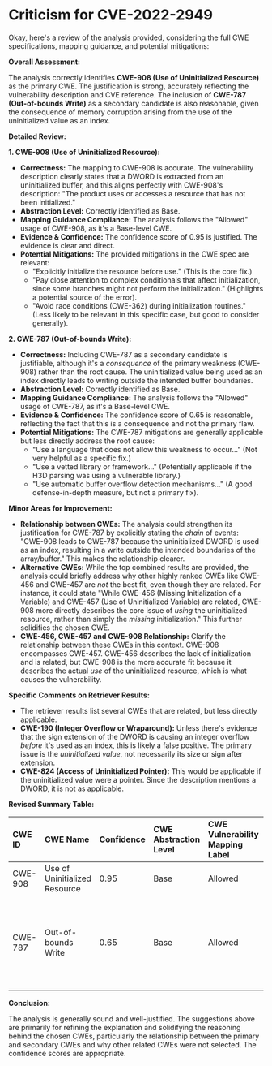 # Criticism for CVE-2022-2949

Okay, here's a review of the analysis provided, considering the full CWE specifications, mapping guidance, and potential mitigations:

**Overall Assessment:**

The analysis correctly identifies **CWE-908 (Use of Uninitialized Resource)** as the primary CWE.  The justification is strong, accurately reflecting the vulnerability description and CVE reference. The inclusion of **CWE-787 (Out-of-bounds Write)** as a secondary candidate is also reasonable, given the consequence of memory corruption arising from the use of the uninitialized value as an index.

**Detailed Review:**

**1. CWE-908 (Use of Uninitialized Resource):**

*   **Correctness:** The mapping to CWE-908 is accurate.  The vulnerability description clearly states that a DWORD is extracted from an uninitialized buffer, and this aligns perfectly with CWE-908's description:  "The product uses or accesses a resource that has not been initialized."
*   **Abstraction Level:** Correctly identified as Base.
*   **Mapping Guidance Compliance:** The analysis follows the "Allowed" usage of CWE-908, as it's a Base-level CWE.
*   **Evidence & Confidence:**  The confidence score of 0.95 is justified. The evidence is clear and direct.
*   **Potential Mitigations:** The provided mitigations in the CWE spec are relevant:
    *   "Explicitly initialize the resource before use."  (This is the core fix.)
    *   "Pay close attention to complex conditionals that affect initialization, since some branches might not perform the initialization." (Highlights a potential source of the error).
    *   "Avoid race conditions (CWE-362) during initialization routines." (Less likely to be relevant in this specific case, but good to consider generally).

**2. CWE-787 (Out-of-bounds Write):**

*   **Correctness:** Including CWE-787 as a secondary candidate is justifiable, although it's a *consequence* of the primary weakness (CWE-908) rather than the root cause. The uninitialized value being used as an index directly leads to writing outside the intended buffer boundaries.
*   **Abstraction Level:** Correctly identified as Base.
*   **Mapping Guidance Compliance:** The analysis follows the "Allowed" usage of CWE-787, as it's a Base-level CWE.
*   **Evidence & Confidence:** The confidence score of 0.65 is reasonable, reflecting the fact that this is a consequence and not the primary flaw.
*   **Potential Mitigations:** The CWE-787 mitigations are generally applicable but less directly address the root cause:
    *   "Use a language that does not allow this weakness to occur..." (Not very helpful as a specific fix.)
    *   "Use a vetted library or framework..." (Potentially applicable if the H3D parsing was using a vulnerable library.)
    *   "Use automatic buffer overflow detection mechanisms..." (A good defense-in-depth measure, but not a primary fix).

**Minor Areas for Improvement:**

*   **Relationship between CWEs:** The analysis could strengthen its justification for CWE-787 by explicitly stating the *chain* of events:  "CWE-908 leads to CWE-787 because the uninitialized DWORD is used as an index, resulting in a write outside the intended boundaries of the array/buffer." This makes the relationship clearer.
*   **Alternative CWEs:** While the top combined results are provided, the analysis could briefly address why other highly ranked CWEs like CWE-456 and CWE-457 are *not* the best fit, even though they are related. For instance, it could state "While CWE-456 (Missing Initialization of a Variable) and CWE-457 (Use of Uninitialized Variable) are related, CWE-908 more directly describes the core issue of *using* the uninitialized resource, rather than simply the *missing* initialization." This further solidifies the chosen CWE.
*  **CWE-456, CWE-457 and CWE-908 Relationship:** Clarify the relationship between these CWEs in this context.  CWE-908 encompasses CWE-457. CWE-456 describes the lack of initialization and is related, but CWE-908 is the more accurate fit because it describes the actual *use* of the uninitialized resource, which is what causes the vulnerability.

**Specific Comments on Retriever Results:**

*   The retriever results list several CWEs that are related, but less directly applicable.
*   **CWE-190 (Integer Overflow or Wraparound):**  Unless there's evidence that the sign extension of the DWORD is causing an integer overflow *before* it's used as an index, this is likely a false positive.  The primary issue is the *uninitialized value*, not necessarily its size or sign after extension.
*   **CWE-824 (Access of Uninitialized Pointer):** This would be applicable if the uninitialized value were a pointer. Since the description mentions a DWORD, it is not as applicable.

**Revised Summary Table:**

| CWE ID  | CWE Name                        | Confidence | CWE Abstraction Level | CWE Vulnerability Mapping Label | CWE-Vulnerability Mapping Notes                                                                                                                                                                      |
| :-------- | :------------------------------ | :--------- | :-------------------- | :------------------------------ | :--------------------------------------------------------------------------------------------------------------------------------------------------------------------------------------------------- |
| CWE-908 | Use of Uninitialized Resource | 0.95      | Base                  | Allowed                         | Primary CWE                                                                                                                                                                                          |
| CWE-787 | Out-of-bounds Write            | 0.65      | Base                  | Allowed                         | Secondary Candidate: Consequence of using the uninitialized resource as an index.  Occurs *after* CWE-908.                                                                                                |

**Conclusion:**

The analysis is generally sound and well-justified. The suggestions above are primarily for refining the explanation and solidifying the reasoning behind the chosen CWEs, particularly the relationship between the primary and secondary CWEs and why other related CWEs were not selected. The confidence scores are appropriate.
